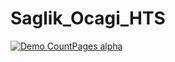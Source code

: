 # Saglik_Ocagi_HTS


[![Demo CountPages alpha](https://share.gifyoutube.com/KzB6Gb.gif)](https://www.youtube.com/watch?v=ek1j272iAmc)

